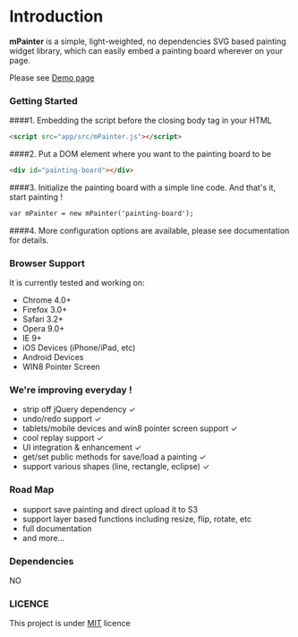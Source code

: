 Introduction
========

**mPainter** is a simple, light-weighted, no dependencies SVG based painting widget library, which can easily embed a painting board wherever on your page.

Please see [Demo page]


### Getting Started

####1. Embedding the script before the closing body tag in your HTML

``` html
<script src="app/src/mPainter.js"></script>
```

####2. Put a DOM element where you want to the painting board to be

``` html
<div id="painting-board"></div>
```

####3. Initialize the painting board with a simple line code. And that's it, start painting !

``` html
var mPainter = new mPainter('painting-board');
```

####4. More configuration options are available, please see documentation for details.

### Browser Support

It is currently tested and working on:

- Chrome 4.0+
- Firefox 3.0+
- Safari 3.2+
- Opera 9.0+
- IE 9+
- iOS Devices (iPhone/iPad, etc)
- Android Devices
- WIN8 Pointer Screen

### We're improving everyday !

* strip off jQuery dependency ✓
* undo/redo support ✓
* tablets/mobile devices and win8 pointer screen support ✓
* cool replay support ✓
* UI integration & enhancement ✓
* get/set public methods for save/load a painting ✓
* support various shapes (line, rectangle, eclipse) ✓

### Road Map

* support save painting and direct upload it to S3
* support layer based functions including resize, flip, rotate, etc
* full documentation
* and more...

### Dependencies

NO

### LICENCE

This project is under [MIT] licence

[Demo page]: http://paint.tantanguanguan.com
[MIT]: http://en.wikipedia.org/wiki/MIT_License
